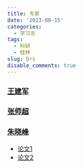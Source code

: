 ```yaml
---
title: 专家
date: '2023-08-15'
categories:
  - 学习志
tags:
  - 科研
  - 桂林
slug: Drs
disable_comments: true
---
```


### [王建军](http://math.swu.edu.cn/info/1019/2612.htm) 

###  [张师超](http://www.globalauthorid.com/WebPortal/AuthorView?wd=GAID10125982&rc=37037A)

### [朱晓峰](http://www.globalauthorid.com/WebPortal/AuthorView?wd=GAID10127811&rc=013F3E)

- [论文1](/papers/QinRecom/ZhuXF-1.pdf)
- [论文2](/papers/QinRecom/ZhuXF-2.pdf)  





